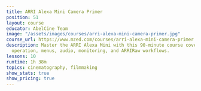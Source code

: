 ```yaml
---
title: ARRI Alexa Mini Camera Primer
position: 51
layout: course
educator: AbelCine Team
image: "/assets/images/courses/arri-alexa-mini-camera-primer.jpg"
course_url: https://www.mzed.com/courses/arri-alexa-mini-camera-primer
description: Master the ARRI Alexa Mini with this 90-minute course covering setup,
  operation, menus, audio, monitoring, and ARRIRaw workflows.
lessons: 10
runtime: 1h 38m
topics: cinematography, filmmaking
show_stats: true
show_pricing: true
---
```


